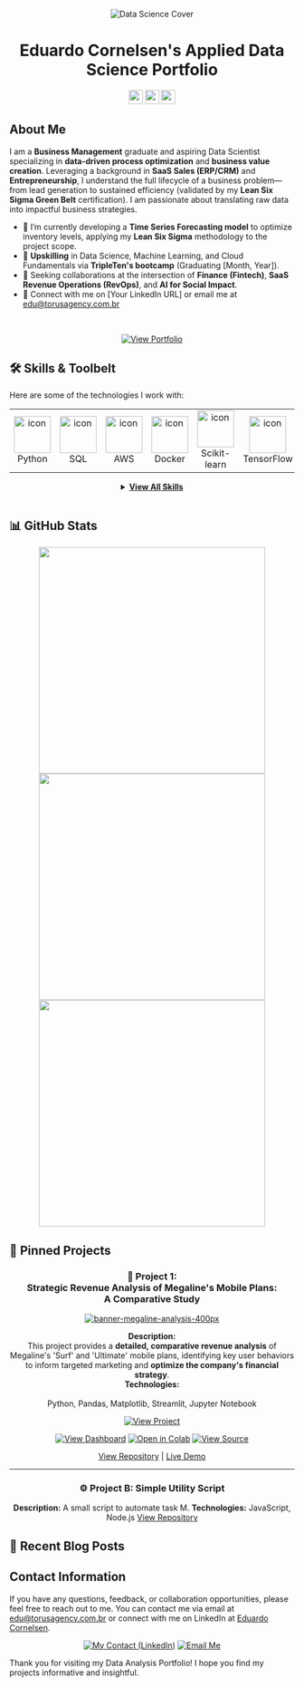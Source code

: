 <div align='center'>
  
![Data Science Cover](https://github.com/user-attachments/assets/360ce14c-4591-4825-a7b8-7af4c7e8f515)

# Eduardo Cornelsen's Applied Data Science Portfolio

<a href="[Link to your LinkedIn]"><img src="https://img.shields.io/badge/linkedin-%230077B5.svg?&style=for-the-badge&logo=linkedin&logoColor=white" height=25></a> 
<a href="[Your Portfolio/Website URL]"><img src="https://img.shields.io/badge/Portfolio-4a2360?style=for-the-badge&logo=internetexplorer&logoColor=black" height=25></a>
<a href="mailto:[your.email@example.com]"><img src="https://img.shields.io/badge/gmail-%23D14836.svg?&style=for-the-badge&logo=gmail&logoColor=white" height=25></a>

</div>

## About Me
I am a **Business Management** graduate and aspiring Data Scientist specializing in **data-driven process optimization** and **business value creation**. Leveraging a background in **SaaS Sales (ERP/CRM)** and **Entrepreneurship**, I understand the full lifecycle of a business problem—from lead generation to sustained efficiency (validated by my **Lean Six Sigma Green Belt** certification). I am passionate about translating raw data into impactful business strategies.

- 🔭 I’m currently developing a **Time Series Forecasting model** to optimize inventory levels, applying my **Lean Six Sigma** methodology to the project scope.
- 🌱 **Upskilling** in Data Science, Machine Learning, and Cloud Fundamentals via **TripleTen's bootcamp** (Graduating [Month, Year]).
- 👯 Seeking collaborations at the intersection of **Finance (Fintech)**, **SaaS Revenue Operations (RevOps)**, and **AI for Social Impact**.
- 🔗 Connect with me on [Your LinkedIn URL] or email me at [edu@torusagency.com.br](mailto:edu@torusagency.com.br)

<br>

<div align='center'>
  
[![View Portfolio](https://img.shields.io/badge/View%20Portfolio-a53825?style=for-the-badge&logo=rocket&logoColor=FFFFFF)](https://eduardocornelsen.github.io/megaline_revenue_analysis_story/)

</div>

## 🛠️ Skills & Toolbelt
Here are some of the technologies I work with:

<div align='center'>
<table>
  <tr>
    <td align="center" width="96">
      <img src="https://techstack-generator.vercel.app/python-icon.svg" alt="icon" width="65" height="65" />
      <br> Python
    </td>
    <td align="center" width="96">
      <img src="https://www.svgrepo.com/show/331760/sql-database-generic.svg" alt="icon" width="65" height="65" />
      <br> SQL
    </td>
    <td align="center" width="96">
      <img src="https://techstack-generator.vercel.app/aws-icon.svg" alt="icon" width="65" height="65" />
      <br> AWS
    </td>
    <td align="center" width="96">
      <img src="https://techstack-generator.vercel.app/docker-icon.svg" alt="icon" width="65" height="65" />
      <br> Docker
    </td>
    <td align="center" width="96">
      <img src="https://upload.wikimedia.org/wikipedia/commons/0/05/Scikit_learn_logo_small.svg" alt="icon" width="65" height="65" />
      <br> Scikit-learn
    </td>
    <td align="center" width="96">
      <img src="https://static.cdnlogo.com/logos/t/82/tensorflow.svg" alt="icon" width="65" height="65" />
      <br> TensorFlow
    </td>
    <td align="center" width="96">
      <img src="https://cdn.worldvectorlogo.com/logos/tableau-software.svg" alt="icon" width="65" height="65" />
      <br> Tableau
    </td>
  </tr>
</table>


<details>
<summary><b><u>View All Skills</u></b></summary>

### **Core Data Science & ML**

![Python](https://img.shields.io/badge/Python-3776AB?style=for-the-badge&logo=python&logoColor=white)
![R](https://img.shields.io/badge/R-276DC3?style=for-the-badge&logo=r&logoColor=white)
![SQL](https://img.shields.io/badge/SQL-025E8C?style=for-the-badge&logo=database&logoColor=white)
![Pandas](https://img.shields.io/badge/Pandas-150458?style=for-the-badge&logo=pandas&logoColor=white)
![Scikit-learn](https://img.shields.io/badge/Scikit--learn-F7931E?style=for-the-badge&logo=scikit-learn&logoColor=white)
![TensorFlow](https://img.shields.io/badge/TensorFlow-FF6F00?style=for-the-badge&logo=tensorflow&logoColor=white)
<br>![PyTorch](https://img.shields.io/badge/PyTorch-EE4C2C?style=for-the-badge&logo=pytorch&logoColor=white)
![Keras](https://img.shields.io/badge/Keras-D00000?style=for-the-badge&logo=keras&logoColor=white)
![XGBoost](https://img.shields.io/badge/XGBoost-0060A0?style=for-the-badge&logo=xgboost&logoColor=white)
![LangChain](https://img.shields.io/badge/LangChain-white?style=for-the-badge&logo=langchain&logoColor=black)
![Stata](https://img.shields.io/badge/Stata-1A5F9E?style=for-the-badge&logo=stata&logoColor=white)


### **Databases & Big Data**

![PostgreSQL](https://img.shields.io/badge/PostgreSQL-4169E1?style=for-the-badge&logo=postgresql&logoColor=white)
![MySQL](https://img.shields.io/badge/MySQL-4479A1?style=for-the-badge&logo=mysql&logoColor=white)
![Snowflake](https://img.shields.io/badge/Snowflake-29B5E8?style=for-the-badge&logo=snowflake&logoColor=white)
![Apache Spark](https://img.shields.io/badge/Apache_Spark-E25A1C?style=for-the-badge&logo=apachespark&logoColor=white)


### **Cloud & MLOps**

![AWS](https://img.shields.io/badge/AWS-232F3E?style=for-the-badge&logo=amazonwebservices&logoColor=white)
![Amazon SageMaker](https://img.shields.io/badge/Amazon_SageMaker-3D48CC?style=for-the-badge&logo=amazonsagemaker&logoColor=white)
![GCP](https://img.shields.io/badge/Google_Cloud-4285F4?style=for-the-badge&logo=google-cloud&logoColor=white)
![Azure](https://img.shields.io/badge/Microsoft_Azure-0078D4?style=for-the-badge&logo=microsoftazure&logoColor=white)
<br>![Docker](https://img.shields.io/badge/Docker-2496ED?style=for-the-badge&logo=docker&logoColor=white)
![Apache Airflow](https://img.shields.io/badge/Apache_Airflow-017CEE?style=for-the-badge&logo=apacheairflow&logoColor=white)


### **BI & Visualization**

![Tableau](https://img.shields.io/badge/Tableau-E97627?style=for-the-badge&logo=tableau&logoColor=white)
![Power BI](https://img.shields.io/badge/Power_BI-F2C811?style=for-the-badge&logoColor=black)
![Looker Studio](https://img.shields.io/badge/Looker_Studio-6C43E0?style=for-the-badge&logo=looker&logoColor=white)
![Streamlit](https://img.shields.io/badge/Streamlit-FF4B4B?style=for-the-badge&logo=streamlit&logoColor=white)
<br>![Matplotlib](https://img.shields.io/badge/Matplotlib-11557C?style=for-the-badge&logo=matplotlib&logoColor=white)
![Seaborn](https://img.shields.io/badge/Seaborn-3776AB?style=for-the-badge&logo=python&logoColor=white)
![Plotly](https://img.shields.io/badge/Plotly-3F4F75?style=for-the-badge&logo=plotly&logoColor=white)


### **Development Workflow**

![Jupyter](https://img.shields.io/badge/Jupyter-F37626?style=for-the-badge&logo=jupyter&logoColor=white)
![Git](https://img.shields.io/badge/Git-F05032?style=for-the-badge&logo=git&logoColor=white)
![GitHub](https://img.shields.io/badge/GitHub-181717?style=for-the-badge&logo=github&logoColor=white)
![VSCODE](https://img.shields.io/badge/VSCODE-007ACC?style=for-the-badge&logo=visual-studio-code&logoColor=white)
![Bash](https://img.shields.io/badge/Bash-4EAA25?style=for-the-badge&logo=gnubash&logoColor=white)
![Zsh](https://img.shields.io/badge/Zsh-grey?style=for-the-badge&logo=zsh&logoColor=white)


### **Certifications & Methodologies** 🏆

[![Data Scientist - TripleTen](https://img.shields.io/badge/DATA%20SCIENTIST-TRIPLETEN-0077B5?style=for-the-badge&logo=googleanalytics&logoColor=white)](YOUR_TRIPLETEN_LINK)
[![Business Management - Insper](https://img.shields.io/badge/BUSINESS%20MANAGEMENT-INSPER-CC0000?style=for-the-badge&logo=googleforms&logoColor=white)](YOUR_INSPER_LINK)
<br>[![LSS Green Belt Falconi Insper](https://img.shields.io/badge/LSS%206%CF%83%20GREEN%20BELT-FALCONI%20/%20INSPER-7b7423?style=for-the-badge&logo=lean-six-sigma&logoColor=white)](YOUR_LSS_VERIFICATION_LINK)
[![Revenue Operations](https://img.shields.io/badge/REVENUE%20OPERATIONS-GAMA%20ACADEMY-009900?style=for-the-badge&logo=googleanalytics&logoColor=white)](YOUR_GAMA_ACADEMY_LINK)

### **Other Technologies & Tools**

* **Web/CMS:** HTML, CSS, TypeScript, WordPress, Elementor, Shopify, GitHub Pages
* **Databases:** MongoDB, Supabase
* **Data Engineering/Automation:** Apache Kafka, N8N
* **AI Platforms:** Google Gemini, Ollama, Perplexity, Hugging Face
* **Cloud Services:** Amazon S3, Amazon EC2, Render
* **Marketing Analytics:** Google Analytics, Google Ads, Google Tag Manager, Meta Ads, SEMrush, Qualtrics, HubSpot, Salesforce, Microsoft Advertising
* **Design:** Adobe CC, Figma, Canva, Framer
* **Productivity:** Excel, Google Sheets, PowerPoint, Word, Notion, Discord, Slack, Trello
* **Other:** Markdown, JSON, Windows Terminal

</div>

</details>

<br>

## 📊 GitHub Stats

<p align="center"> 

<img width="400px" src="https://github-readme-stats.vercel.app/api?username=eduardocornelsen&show_icons=true&hide_border=true&bg_color=031b1b&title_color=01ea94&text_color=1e8f92&icon_color=EFEFEF"/> 

<img width="400px" src="https://github-readme-streak-stats.herokuapp.com/?user=eduardocornelsen&theme=taiga&hide_border=true&ring=00EB93" /> 


<img width="400px" src="https://github-readme-stats.vercel.app/api/top-langs/?username=eduardocornelsen&layout=compact&hide=html,css&show_icons=true&hide_border=true&bg_color=031b1b&title_color=01ea94&text_color=1e8f92&icon_color=EFEFEF" /> 

</p>


## 📌 Pinned Projects

<div align='center'>
  
### 🚀 **Project 1:<br>Strategic Revenue Analysis of Megaline's Mobile Plans:<br>A Comparative Study**

[![banner-megaline-analysis-400px](https://github.com/user-attachments/assets/aca96a1c-a9ce-4609-ad26-0ed0c1e0091b)](https://eduardocornelsen.github.io/megaline_revenue_analysis_story/)

**Description:**<br>This project provides a **detailed, comparative revenue analysis** of Megaline's 'Surf' and 'Ultimate' mobile plans, identifying key user behaviors to inform targeted marketing and **optimize the company's financial strategy**.<br>
**Technologies:**<br><br>Python, Pandas, Matplotlib, Streamlit, Jupyter Notebook

[![View Project](https://img.shields.io/badge/View%20Project-a53825?style=for-the-badge&logo=rocket&logoColor=FFFFFF)](https://eduardocornelsen.github.io/megaline_revenue_analysis_story/)

[![View Dashboard](https://img.shields.io/badge/View%20Dashboard-E37400?style=for-the-badge&logo=googleanalytics&logoColor=white)](https://example.com) [![Open in Colab](https://img.shields.io/badge/Open%20in%20Colab-F9AB00?style=for-the-badge&logo=googlecolab&logoColor=FFFFFF)](https://colab.research.google.com/drive/1Sy64mFffPI-nRyfE1DZvz-5qeMy58dj2?usp=sharing) [![View Source](https://img.shields.io/badge/View%20Source-181717?style=for-the-badge&logo=github&logoColor=white)](https://github.com/eduardocornelsen/megaline_revenue_analysis_story)

[View Repository](https://github.com/your-username/project-a) | [Live Demo](https://live-demo.com/a)

***

### ⚙️ Project B: Simple Utility Script

**Description:** A small script to automate task M.
**Technologies:** JavaScript, Node.js
[View Repository](https://github.com/your-username/project-b)

</div>

## 📝 Recent Blog Posts


## Contact Information
If you have any questions, feedback, or collaboration opportunities, please feel free to reach out to me. 
You can contact me via email at [edu@torusagency.com.br](edu@torusagency.com.br) or connect with me on LinkedIn at [Eduardo Cornelsen](www.linkedin.com).

<div align='center'>

[![My Contact (LinkedIn)](https://img.shields.io/badge/👋%20Connect%20on%20LinkedIn-0077B5?style=for-the-badge&logoColor=white)](https://linkedin.com/eduardocornelsen) [![Email Me](https://img.shields.io/badge/Email%20Me-D14836?style=for-the-badge&logo=gmail&logoColor=white)](mailto:edu@torusagency.com.br)

</div>

Thank you for visiting my Data Analysis Portfolio! I hope you find my projects informative and insightful.

